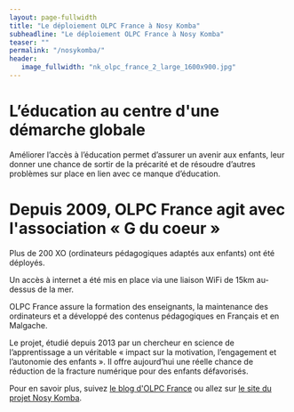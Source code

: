 ```yaml
---
layout: page-fullwidth
title: "Le déploiement OLPC France à Nosy Komba"
subheadline: "Le déploiement OLPC France à Nosy Komba"
teaser: ""
permalink: "/nosykomba/"
header:
   image_fullwidth: "nk_olpc_france_2_large_1600x900.jpg"
---
```

# L’éducation au centre d'une démarche globale

Améliorer l’accès à l’éducation permet d’assurer un avenir aux
enfants, leur donner une chance de sortir de la précarité et de
résoudre d’autres problèmes sur place en lien avec ce manque
d’éducation.

# Depuis 2009, OLPC France agit avec l'association « G du coeur »

Plus de 200 XO (ordinateurs pédagogiques adaptés aux enfants) ont été
déployés.

Un accès à internet a été mis en place via une liaison WiFi de 15km
au-dessus de la mer.

OLPC France assure la formation des enseignants, la maintenance des
ordinateurs et a développé des contenus pédagogiques en Français et en
Malgache.

Le projet, étudié depuis 2013 par un chercheur en science de
l’apprentissage a un véritable « impact sur la motivation,
l’engagement et l’autonomie des enfants ». Il offre aujourd’hui une
réelle chance de réduction de la fracture numérique pour des enfants
défavorisés.

Pour en savoir plus, suivez
[le blog d'OLPC France](https://olpc-france.org/blog/category/nosy-komba/)
ou allez sur
[le site du projet Nosy Komba](http://www.nosykombaproject.org/#education).
